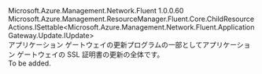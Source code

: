 <Type Name="IUpdate" FullName="Microsoft.Azure.Management.Network.Fluent.ApplicationGatewaySslCertificate.Update.IUpdate">
  <TypeSignature Language="C#" Value="public interface IUpdate : Microsoft.Azure.Management.ResourceManager.Fluent.Core.ChildResourceActions.ISettable&lt;Microsoft.Azure.Management.Network.Fluent.ApplicationGateway.Update.IUpdate&gt;" />
  <TypeSignature Language="ILAsm" Value=".class public interface auto ansi abstract IUpdate implements class Microsoft.Azure.Management.ResourceManager.Fluent.Core.ChildResourceActions.ISettable`1&lt;class Microsoft.Azure.Management.Network.Fluent.ApplicationGateway.Update.IUpdate&gt;" />
  <TypeSignature Language="DocId" Value="T:Microsoft.Azure.Management.Network.Fluent.ApplicationGatewaySslCertificate.Update.IUpdate" />
  <TypeSignature Language="VB.NET" Value="Public Interface IUpdate&#xA;Implements ISettable(Of IUpdate)" />
  <TypeSignature Language="F#" Value="type IUpdate = interface&#xA;    interface ISettable&lt;IUpdate&gt;" />
  <AssemblyInfo>
    <AssemblyName>Microsoft.Azure.Management.Network.Fluent</AssemblyName>
    <AssemblyVersion>1.0.0.60</AssemblyVersion>
  </AssemblyInfo>
  <Interfaces>
    <Interface>
      <InterfaceName>Microsoft.Azure.Management.ResourceManager.Fluent.Core.ChildResourceActions.ISettable&lt;Microsoft.Azure.Management.Network.Fluent.ApplicationGateway.Update.IUpdate&gt;</InterfaceName>
    </Interface>
  </Interfaces>
  <Docs>
    <summary>
            アプリケーション ゲートウェイの更新プログラムの一部としてアプリケーション ゲートウェイの SSL 証明書の更新の全体です。
            </summary>
    <remarks>To be added.</remarks>
  </Docs>
  <Members />
</Type>